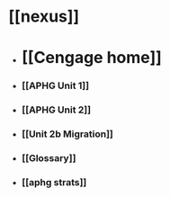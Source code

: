 # [[nexus]]

- # [[Cengage home]]

- ### [[APHG Unit 1]]
- ### [[APHG Unit 2]]
- ### [[Unit 2b Migration]]

- ### [[Glossary]]
- ### [[aphg strats]]

